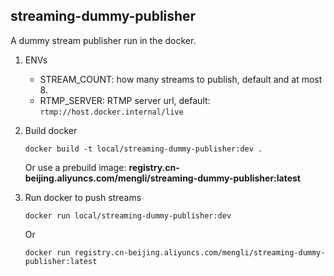 ## streaming-dummy-publisher
A dummy stream publisher run in the docker.

1. ENVs
    - STREAM_COUNT: how many streams to publish, default and at most 8.
    - RTMP_SERVER: RTMP server url, default: `rtmp://host.docker.internal/live`

2. Build docker
    ```shell
    docker build -t local/streaming-dummy-publisher:dev .
    ```
   Or use a prebuild image: **registry.cn-beijing.aliyuncs.com/mengli/streaming-dummy-publisher:latest**
  
3. Run docker to push streams
    ```shell
    docker run local/streaming-dummy-publisher:dev
    ```
   Or
    ```shell
   docker run registry.cn-beijing.aliyuncs.com/mengli/streaming-dummy-publisher:latest
   ```
